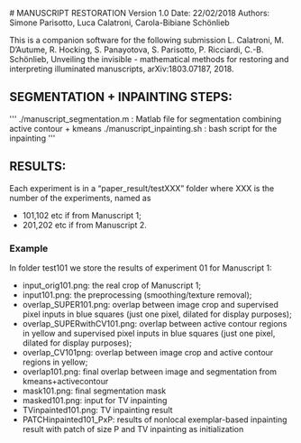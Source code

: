 # MANUSCRIPT RESTORATION
Version 1.0
Date: 22/02/2018
Authors: Simone Parisotto, Luca Calatroni, Carola-Bibiane Schönlieb

This is a companion software for the following submission
L. Calatroni, M. D’Autume, R. Hocking, S. Panayotova, S. Parisotto, P. Ricciardi, C.-B. Schönlieb, Unveiling the invisible - mathematical methods for restoring and interpreting illuminated manuscripts, arXiv:1803.07187, 2018.

## SEGMENTATION + INPAINTING STEPS:
'''
./manuscript_segmentation.m : Matlab file for segmentation combining active contour + kmeans 
./manuscript_inpainting.sh : bash script for the inpainting
'''

## RESULTS:
Each experiment is in a “paper_result/testXXX” folder where XXX is the number of the 
experiments, named as 
- 101,102 etc if from Manuscript 1;
- 201,202 etc if from Manuscript 2.

### Example
In folder test101 we store the results of experiment 01 for Manuscript 1:
- input_orig101.png: the real crop of Manuscript 1;
- input101.png: the preprocessing (smoothing/texture removal);
- overlap_SUPER101.png: overlap between image crop and supervised pixel inputs in blue 
  squares (just one pixel, dilated for display purposes);
- overlap_SUPERwithCV101.png: overlap between active contour regions in yellow and 
  supervised pixel inputs in blue squares (just one pixel, dilated for display purposes);
- overlap_CV101png: overlap between image crop and active contour regions in yellow;
- overlap101.png: final overlap between image and segmentation from kmeans+activecontour
- mask101.png: final segmentation mask
- masked101.png: input for TV inpainting
- TVinpainted101.png: TV inpainting result
- PATCHinpainted101_PxP: results of nonlocal exemplar-based inpainting result with patch 
  of size P and TV inpainting as initialization

